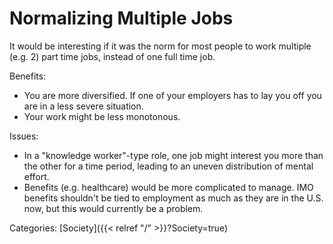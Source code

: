 # Normalizing Multiple Jobs

It would be interesting if it was the norm for most people to work multiple
(e.g. 2) part time jobs, instead of one full time job.

Benefits:

 - You are more diversified.
   If one of your employers has to lay you off you are in a less severe
   situation.
 - Your work might be less monotonous.

Issues:

 - In a "knowledge worker"-type role, one job might interest you more than the
   other for a time period, leading to an uneven distribution of mental effort.
 - Benefits (e.g. healthcare) would be more complicated to manage.
   IMO benefits shouldn't be tied to employment as much as they are in the U.S.
   now, but this would currently be a problem.

Categories:
[Society]({{< relref "/" >}}?Society=true)